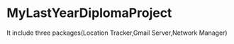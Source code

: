 # MyLastYearDiplomaProject
It include three packages(Location Tracker,Gmail Server,Network Manager)
